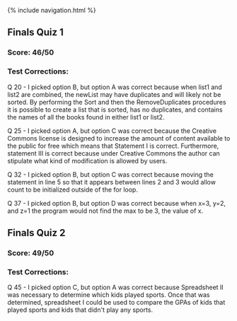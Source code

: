 {% include navigation.html %}

## Finals Quiz 1
### Score: 46/50

### Test Corrections:

Q 20 - I picked option B, but option A was correct because when list1 and list2 are combined, the newList may have duplicates and will likely not be sorted. By performing the Sort and then the RemoveDuplicates procedures it is possible to create a list that is sorted, has no duplicates, and contains the names of all the books found in either list1 or list2.

Q 25 - I picked option A, but option C was correct because the Creative Commons license is designed to increase the amount of content available to the public for free which means that Statement I is correct. Furthermore, statement III is correct because under Creative Commons the author can stipulate what kind of modification is allowed by users.

Q 32 - I picked option B, but option C was correct because moving the statement in line 5 so that it appears between lines 2 and 3 would allow count to be initialized outside of the for loop.

Q 37 - I picked option B, but option D was correct because when x=3, y=2, and z=1 the program would not find the max to be 3, the value of x.

## Finals Quiz 2
### Score: 49/50

### Test Corrections:

Q 45 - I picked option C, but option A was correct because Spreadsheet II was necessary to determine which kids played sports. Once that was determined, spreadsheet I could be used to compare the GPAs of kids that played sports and kids that didn't play any sports.
